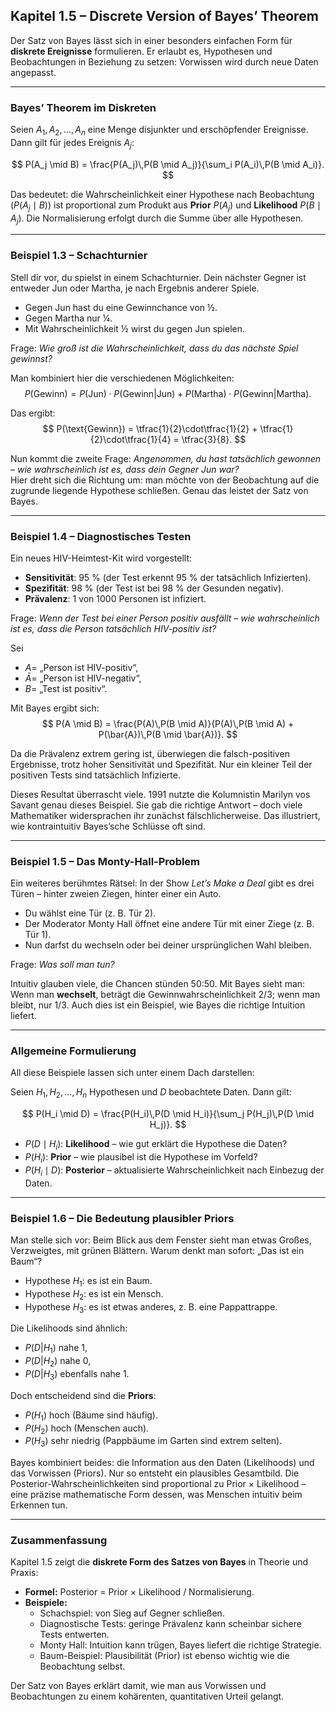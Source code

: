 ## Kapitel 1.5 – Discrete Version of Bayes’ Theorem

Der Satz von Bayes lässt sich in einer besonders einfachen Form für **diskrete Ereignisse** formulieren. Er erlaubt es, Hypothesen und Beobachtungen in Beziehung zu setzen: Vorwissen wird durch neue Daten angepasst.

---

### Bayes’ Theorem im Diskreten

Seien $A_1, A_2, \dots, A_n$ eine Menge disjunkter und erschöpfender Ereignisse. Dann gilt für jedes Ereignis $A_j$:

$$
P(A_j \mid B) = \frac{P(A_j)\,P(B \mid A_j)}{\sum_i P(A_i)\,P(B \mid A_i)}.
$$

Das bedeutet: die Wahrscheinlichkeit einer Hypothese nach Beobachtung ($P(A_j \mid B)$) ist proportional zum Produkt aus **Prior** $P(A_j)$ und **Likelihood** $P(B \mid A_j)$. Die Normalisierung erfolgt durch die Summe über alle Hypothesen.

---

### Beispiel 1.3 – Schachturnier

Stell dir vor, du spielst in einem Schachturnier. Dein nächster Gegner ist entweder Jun oder Martha, je nach Ergebnis anderer Spiele.  

- Gegen Jun hast du eine Gewinnchance von ½.  
- Gegen Martha nur ¼.  
- Mit Wahrscheinlichkeit ½ wirst du gegen Jun spielen.  

Frage: *Wie groß ist die Wahrscheinlichkeit, dass du das nächste Spiel gewinnst?*

Man kombiniert hier die verschiedenen Möglichkeiten:  
$$
P(\text{Gewinn}) = P(\text{Jun}) \cdot P(\text{Gewinn|Jun}) + P(\text{Martha}) \cdot P(\text{Gewinn|Martha}).
$$

Das ergibt:
$$
P(\text{Gewinn}) = \tfrac{1}{2}\cdot\tfrac{1}{2} + \tfrac{1}{2}\cdot\tfrac{1}{4} = \tfrac{3}{8}.
$$

Nun kommt die zweite Frage: *Angenommen, du hast tatsächlich gewonnen – wie wahrscheinlich ist es, dass dein Gegner Jun war?*  
Hier dreht sich die Richtung um: man möchte von der Beobachtung auf die zugrunde liegende Hypothese schließen. Genau das leistet der Satz von Bayes.

---

### Beispiel 1.4 – Diagnostisches Testen

Ein neues HIV-Heimtest-Kit wird vorgestellt:  
- **Sensitivität**: 95 % (der Test erkennt 95 % der tatsächlich Infizierten).  
- **Spezifität**: 98 % (der Test ist bei 98 % der Gesunden negativ).  
- **Prävalenz**: 1 von 1000 Personen ist infiziert.  

Frage: *Wenn der Test bei einer Person positiv ausfällt – wie wahrscheinlich ist es, dass die Person tatsächlich HIV-positiv ist?*

Sei  
- $A =$ „Person ist HIV-positiv“,  
- $\bar{A} =$ „Person ist HIV-negativ“,  
- $B =$ „Test ist positiv“.  

Mit Bayes ergibt sich:
$$
P(A \mid B) = \frac{P(A)\,P(B \mid A)}{P(A)\,P(B \mid A) + P(\bar{A})\,P(B \mid \bar{A})}.
$$

Da die Prävalenz extrem gering ist, überwiegen die falsch-positiven Ergebnisse, trotz hoher Sensitivität und Spezifität. Nur ein kleiner Teil der positiven Tests sind tatsächlich Infizierte.  

Dieses Resultat überrascht viele. 1991 nutzte die Kolumnistin Marilyn vos Savant genau dieses Beispiel. Sie gab die richtige Antwort – doch viele Mathematiker widersprachen ihr zunächst fälschlicherweise. Das illustriert, wie kontraintuitiv Bayes’sche Schlüsse oft sind.

---

### Beispiel 1.5 – Das Monty-Hall-Problem

Ein weiteres berühmtes Rätsel: In der Show *Let’s Make a Deal* gibt es drei Türen – hinter zweien Ziegen, hinter einer ein Auto.  

- Du wählst eine Tür (z. B. Tür 2).  
- Der Moderator Monty Hall öffnet eine andere Tür mit einer Ziege (z. B. Tür 1).  
- Nun darfst du wechseln oder bei deiner ursprünglichen Wahl bleiben.  

Frage: *Was soll man tun?*

Intuitiv glauben viele, die Chancen stünden 50:50. Mit Bayes sieht man: Wenn man **wechselt**, beträgt die Gewinnwahrscheinlichkeit 2/3; wenn man bleibt, nur 1/3. Auch dies ist ein Beispiel, wie Bayes die richtige Intuition liefert.

---

### Allgemeine Formulierung

All diese Beispiele lassen sich unter einem Dach darstellen:  

Seien $H_1, H_2, \dots, H_n$ Hypothesen und $D$ beobachtete Daten. Dann gilt:

$$
P(H_i \mid D) = \frac{P(H_i)\,P(D \mid H_i)}{\sum_j P(H_j)\,P(D \mid H_j)}.
$$

- $P(D \mid H_i)$: **Likelihood** – wie gut erklärt die Hypothese die Daten?  
- $P(H_i)$: **Prior** – wie plausibel ist die Hypothese im Vorfeld?  
- $P(H_i \mid D)$: **Posterior** – aktualisierte Wahrscheinlichkeit nach Einbezug der Daten.  

---

### Beispiel 1.6 – Die Bedeutung plausibler Priors

Man stelle sich vor: Beim Blick aus dem Fenster sieht man etwas Großes, Verzweigtes, mit grünen Blättern. Warum denkt man sofort: „Das ist ein Baum“?

- Hypothese $H_1$: es ist ein Baum.  
- Hypothese $H_2$: es ist ein Mensch.  
- Hypothese $H_3$: es ist etwas anderes, z. B. eine Pappattrappe.  

Die Likelihoods sind ähnlich:  
- $P(D|H_1)$ nahe 1,  
- $P(D|H_2)$ nahe 0,  
- $P(D|H_3)$ ebenfalls nahe 1.  

Doch entscheidend sind die **Priors**:  
- $P(H_1)$ hoch (Bäume sind häufig).  
- $P(H_2)$ hoch (Menschen auch).  
- $P(H_3)$ sehr niedrig (Pappbäume im Garten sind extrem selten).  

Bayes kombiniert beides: die Information aus den Daten (Likelihoods) und das Vorwissen (Priors). Nur so entsteht ein plausibles Gesamtbild. Die Posterior-Wahrscheinlichkeiten sind proportional zu Prior × Likelihood – eine präzise mathematische Form dessen, was Menschen intuitiv beim Erkennen tun.

---

### Zusammenfassung

Kapitel 1.5 zeigt die **diskrete Form des Satzes von Bayes** in Theorie und Praxis:  

- **Formel:** Posterior = Prior × Likelihood / Normalisierung.  
- **Beispiele:**  
  - Schachspiel: von Sieg auf Gegner schließen.  
  - Diagnostische Tests: geringe Prävalenz kann scheinbar sichere Tests entwerten.  
  - Monty Hall: Intuition kann trügen, Bayes liefert die richtige Strategie.  
  - Baum-Beispiel: Plausibilität (Prior) ist ebenso wichtig wie die Beobachtung selbst.  

Der Satz von Bayes erklärt damit, wie man aus Vorwissen und Beobachtungen zu einem kohärenten, quantitativen Urteil gelangt.
